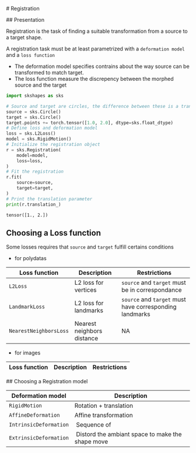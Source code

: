 # Registration

## Presentation

Registration is the task of finding a suitable transformation from a source to a target shape.

A registration task must be at least parametrized with a `deformation model` and a `loss function`

- The deformation model specifies contrains about the way source can be transformed to match target.
- The loss function measure the discrepency between the morphed source and the target

```python
import skshapes as sks

# Source and target are circles, the difference between these is a translation
source = sks.Circle()
target = sks.Circle()
target.points += torch.tensor([1.0, 2.0], dtype=sks.float_dtype)
# Define loss and deformation model
loss = sks.L2Loss()
model = sks.RigidMotion()
# Initialize the registration object
r = sks.Registration(
    model=model,
    loss=loss,
)
# Fit the registration
r.fit(
    source=source,
    target=target,
)
# Print the translation parameter
print(r.translation_)
```
```
tensor([1., 2.])
```

## Choosing a Loss function

Some losses requires that `source` and `target` fulfill certains conditions

- for polydatas

| Loss function          | Description                          | Restrictions                                            |
| ---------------------- | ------------------------------------ | ------------------------------------------------------- |
| `L2Loss`               | L2 loss for vertices                 | `source` and `target` must be in correspondance         |
| `LandmarkLoss`         | L2 loss for landmarks                | `source` and `target` must have corresponding landmarks |
| `NearestNeighborsLoss` | Nearest neighbors distance           | NA                                                      |

- for images 

| Loss function          | Description                          | Restrictions                                            |
| ---------------------- | ------------------------------------ | ------------------------------------------------------- |

## Choosing a Registration model

| Deformation model      | Description
| ---------------------- | ------------------------------------------------- |
| `RigidMotion`          | Rotation + translation                            |
| `AffineDeformation`    | Affine transformation                             |
| `IntrinsicDeformation` | Sequence of                                       |
| `ExtrinsicDeformation` | Distord the ambiant space to make the shape move  |
